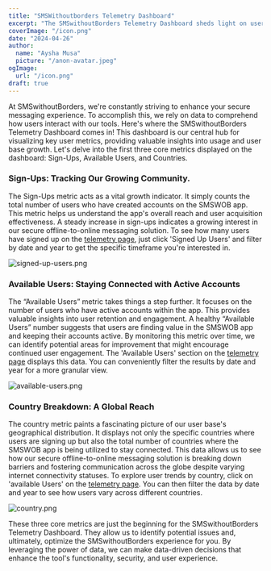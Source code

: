 ```yaml
---
title: "SMSWithoutborders Telemetry Dashboard"
excerpt: "The SMSwithoutBorders Telemetry Dashboard sheds light on user behavior through key metrics like sign-ups, active users, and user location. This data empowers the team to optimize the app, ensuring a secure and seamless messaging experience for a global audience."
coverImage: "/icon.png"
date: "2024-04-26"
author:
  name: "Aysha Musa"
  picture: "/anon-avatar.jpeg"
ogImage:
  url: "/icon.png"
draft: true
---
```


At SMSwithoutBorders, we're constantly striving to enhance your secure messaging experience. To accomplish this, we rely on data to comprehend how users interact with our tools. Here's where the SMSwithoutBorders Telemetry Dashboard comes in!
This dashboard is our central hub for visualizing key user metrics, providing valuable insights into usage and user base growth. Let's delve into the first three core metrics displayed on the dashboard: Sign-Ups, Available Users, and Countries.

### Sign-Ups: Tracking Our Growing Community.

The Sign-Ups metric acts as a vital growth indicator. It simply counts the total number of users who have created accounts on the SMSWOB app. This metric helps us understand the app's overall reach and user acquisition effectiveness.
A steady increase in sign-ups indicates a growing interest in our secure offline-to-online messaging solution. To see how many users have signed up on the [telemetry page](https://staging.smswithoutborders.com:8080/), just click 'Signed Up Users' and filter by date and year to get the specific timeframe you're interested in.

![signed-up-users.png](/posts/signups.png.png)

### Available Users: Staying Connected with Active Accounts

The “Available Users” metric takes things a step further. It focuses on the number of users who have active accounts within the app. This provides valuable insights into user retention and engagement.
A healthy “Available Users” number suggests that users are finding value in the SMSWOB app and keeping their accounts active. By monitoring this metric over time, we can identify potential areas for improvement that might encourage continued user engagement. The 'Available Users' section on the [telemetry page](https://staging.smswithoutborders.com:8080/) displays this data. You can conveniently filter the results by date and year for a more granular view.

![available-users.png](/posts/available-users.png.png)

### Country Breakdown: A Global Reach

The country metric paints a fascinating picture of our user base's geographical distribution. It displays not only the specific countries where users are signing up but also the total number of countries where the SMSWOB app is being utilized to stay connected. This data allows us to see how our secure offline-to-online messaging solution is breaking down barriers and fostering communication across the globe despite varying internet connectivity statuses. To explore user trends by country, click on 'available Users' on the [telemetry page](https://staging.smswithoutborders.com:8080/). You can then filter the data by date and year to see how users vary across different countries.

![country.png](/posts/country.png.png)

These three core metrics are just the beginning for the SMSwithoutBorders Telemetry Dashboard. They allow us to identify potential issues and, ultimately, optimize the SMSwithoutBorders experience for you.
By leveraging the power of data, we can make data-driven decisions that enhance the tool's functionality, security, and user experience.
